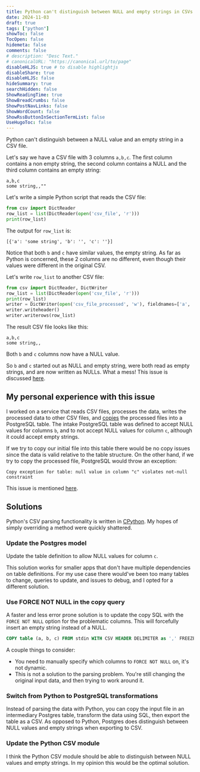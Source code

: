 ```yaml
---
title: Python can't distinguish between NULL and empty strings in CSVs
date: 2024-11-03
draft: true
tags: ["python"]
showToc: false
TocOpen: false
hidemeta: false
comments: false
# description: "Desc Text."
# canonicalURL: "https://canonical.url/to/page"
disableHLJS: true # to disable highlightjs
disableShare: true
disableHLJS: false
hideSummary: true
searchHidden: false
ShowReadingTime: true
ShowBreadCrumbs: false
ShowPostNavLinks: false
ShowWordCount: false
ShowRssButtonInSectionTermList: false
UseHugoToc: false
---
```


Python can't distinguish between a NULL value and an empty string in a CSV file.

Let's say we have a CSV file with 3 columns `a,b,c`. The first column contains a non empty string, the second column contains a NULL and the third column contains an empty string:

```
a,b,c
some string,,""
```

Let's write a simple Python script that reads the CSV file:

```python
from csv import DictReader
row_list = list(DictReader(open('csv_file', 'r')))
print(row_list)
```

The output for `row_list` is:

`[{'a': 'some string', 'b': '', 'c': ''}]`

Notice that both `b` and `c` have similar values, the empty string. As far as Python is concerned, these 2 columns are no different, even though their values were different in the original CSV.

Let's write `row_list` to another CSV file:

```python
from csv import DictReader, DictWriter
row_list = list(DictReader(open('csv_file', 'r')))
print(row_list)
writer = DictWriter(open('csv_file_processed', 'w'), fieldnames=['a', 'b', 'c', ])
writer.writeheader()
writer.writerows(row_list)
```

The result CSV file looks like this:

```
a,b,c
some string,,
```

Both `b` and `c` columns now have a NULL value.

So `b` and `c` started out as NULL and empty string, were both read as empty strings, and are now written as NULLs. What a mess! This issue is discussed [here](https://bugs.python.org/issue23041).

## My personal experience with this issue

I worked on a service that reads CSV files, processes the data, writes the processed data to other CSV files, and [copies](https://www.postgresql.org/docs/9.2/sql-copy.html) the processed files into a PostgreSQL table. The intake PostgreSQL table was defined to accept NULL values for columns `b`, and to not accept NULL values for column `c`, although it could accept empty strings.

If we try to copy our initial file into this table there would be no copy issues since the data is valid relative to the table structure. On the other hand, if we try to copy the processed file, PostgreSQL would throw an exception:

```
Copy exception for table: null value in column "c" violates not-null constraint
```

This issue is mentioned [here](https://bugs.python.org/msg396621).

## Solutions

Python's CSV parsing functionality is written in [CPython](https://github.com/python/cpython/blob/f4c03484da59049eb62a9bf7777b963e2267d187/Modules/_csv.c). My hopes of simply overriding a method were quickly shattered.

### Update the Postgres model

Update the table definition to allow NULL values for column `c`.

This solution works for smaller apps that don't have multiple dependencies on table definitions. For my use case there would've been too many tables to change, queries to update, and issues to debug, and I opted for a different solution.

### Use FORCE NOT NULL in the copy query

A faster and less error prone solution is to update the copy SQL with the `FORCE NOT NULL` option for the problematic columns. This will forcefully insert an empty string instead of a NULL.

```sql
COPY table (a, b, c) FROM stdin WITH CSV HEADER DELIMITER as ',' FREEZE FORCE NOT NULL c;
```

A couple things to consider:
- You need to manually specify which columns to `FORCE NOT NULL` on, it's not dynamic.
- This is not a solution to the parsing problem. You're still changing the original input data, and then trying to work around it.

### Switch from Python to PostgreSQL transformations

Instead of parsing the data with Python, you can copy the input file in an intermediary Postgres table, transform the data using SQL, then export the table as a CSV. As opposed to Python, Postgres does distinguish between NULL values and empty strings when exporting to CSV.

### Update the Python CSV module

I think the Python CSV module should be able to distinguish between NULL values and empty strings. In my opinion this would be the optimal solution.
